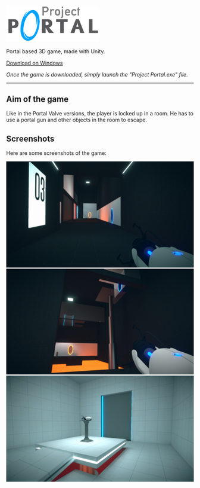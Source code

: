 <img id="logo_header" alt="Project Portal" src="logo.png" width="250px">

Portal based 3D game, made with Unity.  

[Download on Windows](https://github.com/FloVnst/Portal3D/archive/1.0.0.zip)

_Once the game is downloaded, simply launch the "Project Portal.exe" file._  

---

## Aim of the game  

Like in the Portal Valve versions, the player is locked up in a room. He has to use a portal gun and other objects in the room to escape.

## Screenshots

Here are some screenshots of the game:

![](screenshots/2.png)
![](screenshots/1.png)
![](screenshots/0.png)
